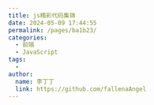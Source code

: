 ```yaml
---
title: js精彩代码集锦
date: 2024-05-09 17:44:55
permalink: /pages/ba1b23/
categories:
  - 前端
  - JavaScript
tags:
  - 
author: 
  name: 李丁丁
  link: https://github.com/fallenaAngel
---
```

